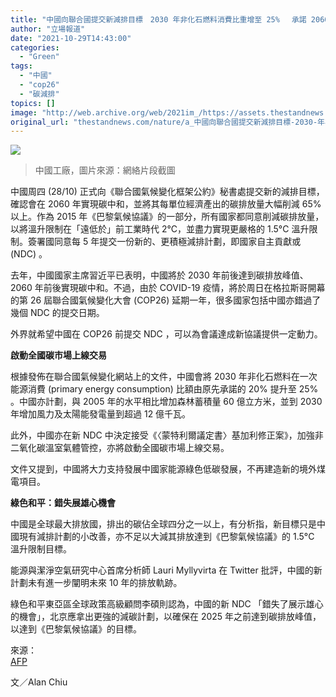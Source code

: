 ```yaml
---
title: "中國向聯合國提交新減排目標　2030 年非化石燃料消費比重增至 25% 　承諾 2060 年實現碳中和"
author: "立場報道"
date: "2021-10-29T14:43:00"
categories:
  - "Green"
tags:
  - "中國"
  - "cop26"
  - "碳減排"
topics: []
image: "http://web.archive.org/web/2021im_/https://assets.thestandnews.com/media/photos/Layer_1_W9tMRJC.png"
original_url: "thestandnews.com/nature/a_中國向聯合國提交新減排目標-2030-年非化石燃料消費比重增至-25-承諾-2060-年實現碳中和"
---
```

![](http://web.archive.org/web/2021im_/https://assets.thestandnews.com/media/photos/Layer_1_W9tMRJC.png)
> 中國工廠，圖片來源：網絡片段截圖

中國周四 (28/10) 正式向《聯合國氣候變化框架公約》秘書處提交新的減排目標，確認會在 2060 年實現碳中和，並將其每單位經濟產出的碳排放量大幅削減 65% 以上。作為 2015 年《巴黎氣候協議》的一部分，所有國家都同意削減碳排放量，以將溫升限制在「遠低於」前工業時代 2°C，並盡力實現更嚴格的 1.5°C 溫升限制。簽署國同意每 5 年提交一份新的、更積極減排計劃，即國家自主貢獻或 (NDC) 。

去年，中國國家主席習近平已表明，中國將於 2030 年前後達到碳排放峰值、  2060 年前後實現碳中和。不過，由於 COVID-19 疫情，將於周日在格拉斯哥開幕的第 26 屆聯合國氣候變化大會 (COP26) 延期一年，很多國家包括中國亦錯過了幾個 NDC 的提交日期。

外界就希望中國在 COP26 前提交 NDC ，可以為會議達成新協議提供一定動力。

**啟動全國碳市場上線交易**

根據發佈在聯合國氣候變化網站上的文件，中國會將 2030 年非化石燃料在一次能源消費 (primary energy consumption) 比額由原先承諾的 20% 提升至 25% 。中國亦計劃，與 2005 年的水平相比增加森林蓄積量 60 億立方米，並到 2030 年增加風力及太陽能發電量到超過 12 億千瓦。

此外，中國亦在新 NDC 中決定接受《〈蒙特利爾議定書〉基加利修正案》，加強非二氧化碳溫室氣體管控，亦將啟動全國碳市場上線交易。

文件又提到，中國將大力支持發展中國家能源綠色低碳發展，不再建造新的境外煤電項目。

**綠色和平：錯失展雄心機會**

中國是全球最大排放國，排出的碳佔全球四分之一以上，有分析指，新目標只是中國現有減排計劃的小改善，亦不足以大減其排放達到《巴黎氣候協議》的 1.5°C 溫升限制目標。

能源與潔淨空氣研究中心首席分析師 Lauri Myllyvirta 在 Twitter 批評，中國的新計劃未有進一步闡明未來 10 年的排放軌跡。

綠色和平東亞區全球政策高級顧問李碩則認為，中國的新 NDC 「錯失了展示雄心的機會」，北京應拿出更強的減碳計劃，以確保在 2025 年之前達到碳排放峰值，以達到《巴黎氣候協議》的目標。

來源：  
[AFP](http://web.archive.org/web/20211102132521/https://www.france24.com/en/live-news/20211028-china-submits-new-climate-plan-days-before-cop26-summit)

文／Alan Chiu